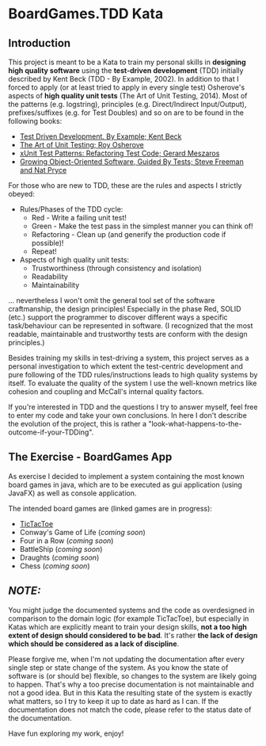 # BoardGames.TDD Kata

## Introduction

This project is meant to be a Kata to train my personal skills in **designing high quality software** using the **test-driven development** (TDD) initially described by Kent Beck (TDD - By Example, 2002). In addition to that I forced to apply (or at least tried to apply in every single test) Osherove's aspects of **high quality unit tests** (The Art of Unit Testing, 2014). Most of the patterns (e.g. logstring), principles (e.g. Direct/Indirect Input/Output), prefixes/suffixes (e.g. for Test Doubles) and so on are to be found in the following books:

* [Test Driven Development. By Example; Kent Beck](https://www.amazon.de/Test-Driven-Development-Example-Signature/dp/0321146530/ref=sr_1_1?hvadid=174418276756&hvdev=c&hvlocphy=9043313&hvnetw=g&hvpos=1t1&hvqmt=e&hvrand=17704527276239390355&hvtargid=kwd-11367315361&keywords=tdd+by+example&qid=1558295104&s=gateway&sr=8-1)
* [The Art of Unit Testing; Roy Osherove](https://www.amazon.de/Art-Unit-Testing-Roy-Osherove/dp/1617290890/ref=sr_1_1?hvadid=174672266071&hvdev=c&hvlocphy=9043313&hvnetw=g&hvpos=1t1&hvqmt=e&hvrand=2716020097760218298&hvtargid=kwd-10979390115&keywords=the+art+of+unit+testing&qid=1558288735&s=gateway&sr=8-1)
* [xUnit Test Patterns: Refactoring Test Code; Gerard Meszaros](https://www.amazon.de/xUnit-Test-Patterns-Refactoring-Signature/dp/0131495054/ref=sr_1_fkmrnull_1?crid=2ONRXE79AP40N&keywords=xunit+test+patterns&qid=1558288764&s=gateway&sprefix=xunit+test%2Caps%2C165&sr=8-1-fkmrnull)
* [Growing Object-Oriented Software, Guided By Tests; Steve Freeman and Nat Pryce](https://www.amazon.de/Growing-Object-Oriented-Software-Addison-Wesley-Signature/dp/0321503627/ref=sr_1_fkmrnull_1?crid=36Y4UQD5PG64Q&keywords=growing+objectoriented+software+guided+by+tests&qid=1558295137&s=gateway&sprefix=Growing+object+orie%2Caps%2C175&sr=8-1-fkmrnull)

For those who are new to TDD, these are the rules and aspects I strictly obeyed:
 * Rules/Phases of the TDD cycle:
   * Red - Write a failing unit test!
   * Green - Make the test pass in the simplest manner you can think of!
   * Refactoring - Clean up (and generify the production code if possible)!
   * Repeat!
* Aspects of high quality unit tests:
   * Trustworthiness (through consistency and isolation)
   * Readability
   * Maintainability

... nevertheless I won't omit the general tool set of the software craftmanship, the design principles! Especially in the phase Red, SOLID (etc.) support the programmer to discover different ways a specific task/behaviour can be represented in software. 
(I recognized that the most readable, maintainable and trustworthy tests are conform with the design principles.)

Besides training my skills in test-driving a system, this project serves as a personal investigation to which extent the test-centric development and pure following of the TDD rules/instructions leads to high quality systems by itself. To evaluate the quality of the system I use the well-known metrics like cohesion and coupling and McCall's internal quality factors.

If you're interested in TDD and the questions I try to answer myself, feel free to enter my code and take your own conclusions. In here I don't describe the evolution of the project, this is rather a "look-what-happens-to-the-outcome-if-your-TDDing".

## The Exercise - BoardGames App

As exercise I decided to implement a system containing the most known board games in java, which are to be executed as gui application (using JavaFX) as well as console application.

The intended board games are (linked games are in progress):

* [TicTacToe](https://github.com/janisZisenis/BoardGames.TDDKata/blob/readme/documentation/TicTacToe.md)
* Conway's Game of Life (*coming soon*)
* Four in a Row (*coming soon*)
* BattleShip (*coming soon*)
* Draughts (*coming soon*)
* Chess (*coming soon*)

## *NOTE:*
You might judge the documented systems and the code as overdesigned in comparison to the domain logic (for example TicTacToe), but especially in Katas which are explicitly meant to train your design skills, **not a too high extent of design should considered to be bad**. It's rather **the lack of design which should be considered as a lack of discipline**.

Please forgive me, when I'm not updating the documentation after every single step or state change of the system. As you know the state of software is (or should be) flexible, so changes to the system are likely going to happen. That's why a too precise documentation is not maintainable and not a good idea. But in this Kata the resulting state of the system is exactly what matters, so I try to keep it up to date as hard as I can. If the documentation does not match the code, please refer to the status date of the documentation.

Have fun exploring my work, enjoy!
